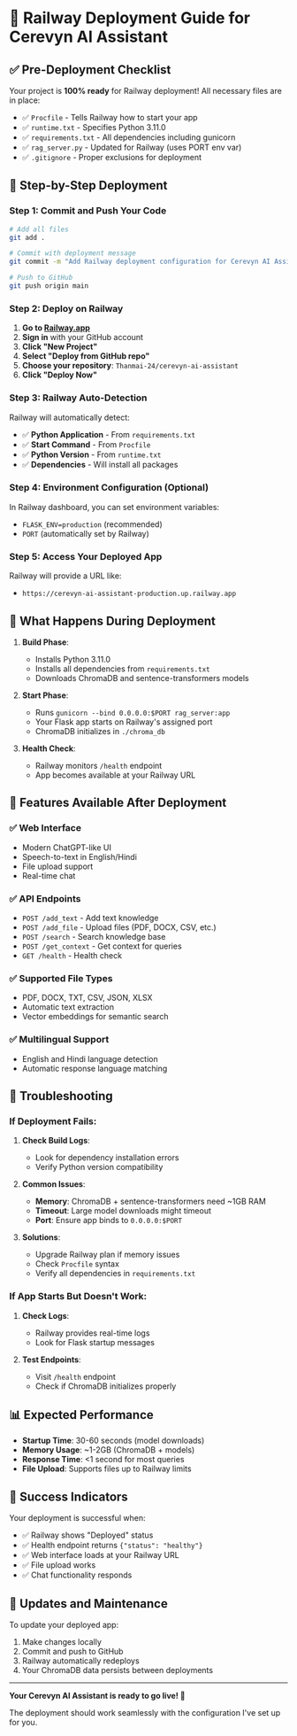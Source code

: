 # 🚀 Railway Deployment Guide for Cerevyn AI Assistant

## ✅ Pre-Deployment Checklist

Your project is **100% ready** for Railway deployment! All necessary files are in place:

- ✅ `Procfile` - Tells Railway how to start your app
- ✅ `runtime.txt` - Specifies Python 3.11.0
- ✅ `requirements.txt` - All dependencies including gunicorn
- ✅ `rag_server.py` - Updated for Railway (uses PORT env var)
- ✅ `.gitignore` - Proper exclusions for deployment

## 🎯 Step-by-Step Deployment

### Step 1: Commit and Push Your Code
```bash
# Add all files
git add .

# Commit with deployment message
git commit -m "Add Railway deployment configuration for Cerevyn AI Assistant"

# Push to GitHub
git push origin main
```

### Step 2: Deploy on Railway

1. **Go to [Railway.app](https://railway.app)**
2. **Sign in** with your GitHub account
3. **Click "New Project"**
4. **Select "Deploy from GitHub repo"**
5. **Choose your repository**: `Thanmai-24/cerevyn-ai-assistant`
6. **Click "Deploy Now"**

### Step 3: Railway Auto-Detection

Railway will automatically detect:
- ✅ **Python Application** - From `requirements.txt`
- ✅ **Start Command** - From `Procfile`
- ✅ **Python Version** - From `runtime.txt`
- ✅ **Dependencies** - Will install all packages

### Step 4: Environment Configuration (Optional)

In Railway dashboard, you can set environment variables:
- `FLASK_ENV=production` (recommended)
- `PORT` (automatically set by Railway)

### Step 5: Access Your Deployed App

Railway will provide a URL like:
- `https://cerevyn-ai-assistant-production.up.railway.app`

## 🔧 What Happens During Deployment

1. **Build Phase**:
   - Installs Python 3.11.0
   - Installs all dependencies from `requirements.txt`
   - Downloads ChromaDB and sentence-transformers models

2. **Start Phase**:
   - Runs `gunicorn --bind 0.0.0.0:$PORT rag_server:app`
   - Your Flask app starts on Railway's assigned port
   - ChromaDB initializes in `./chroma_db`

3. **Health Check**:
   - Railway monitors `/health` endpoint
   - App becomes available at your Railway URL

## 🌟 Features Available After Deployment

### ✅ **Web Interface**
- Modern ChatGPT-like UI
- Speech-to-text in English/Hindi
- File upload support
- Real-time chat

### ✅ **API Endpoints**
- `POST /add_text` - Add text knowledge
- `POST /add_file` - Upload files (PDF, DOCX, CSV, etc.)
- `POST /search` - Search knowledge base
- `POST /get_context` - Get context for queries
- `GET /health` - Health check

### ✅ **Supported File Types**
- PDF, DOCX, TXT, CSV, JSON, XLSX
- Automatic text extraction
- Vector embeddings for semantic search

### ✅ **Multilingual Support**
- English and Hindi language detection
- Automatic response language matching

## 🚨 Troubleshooting

### If Deployment Fails:

1. **Check Build Logs**:
   - Look for dependency installation errors
   - Verify Python version compatibility

2. **Common Issues**:
   - **Memory**: ChromaDB + sentence-transformers need ~1GB RAM
   - **Timeout**: Large model downloads might timeout
   - **Port**: Ensure app binds to `0.0.0.0:$PORT`

3. **Solutions**:
   - Upgrade Railway plan if memory issues
   - Check `Procfile` syntax
   - Verify all dependencies in `requirements.txt`

### If App Starts But Doesn't Work:

1. **Check Logs**:
   - Railway provides real-time logs
   - Look for Flask startup messages

2. **Test Endpoints**:
   - Visit `/health` endpoint
   - Check if ChromaDB initializes properly

## 📊 Expected Performance

- **Startup Time**: 30-60 seconds (model downloads)
- **Memory Usage**: ~1-2GB (ChromaDB + models)
- **Response Time**: <1 second for most queries
- **File Upload**: Supports files up to Railway limits

## 🎉 Success Indicators

Your deployment is successful when:
- ✅ Railway shows "Deployed" status
- ✅ Health endpoint returns `{"status": "healthy"}`
- ✅ Web interface loads at your Railway URL
- ✅ File upload works
- ✅ Chat functionality responds

## 🔄 Updates and Maintenance

To update your deployed app:
1. Make changes locally
2. Commit and push to GitHub
3. Railway automatically redeploys
4. Your ChromaDB data persists between deployments

---

**Your Cerevyn AI Assistant is ready to go live! 🌟**

The deployment should work seamlessly with the configuration I've set up for you.
